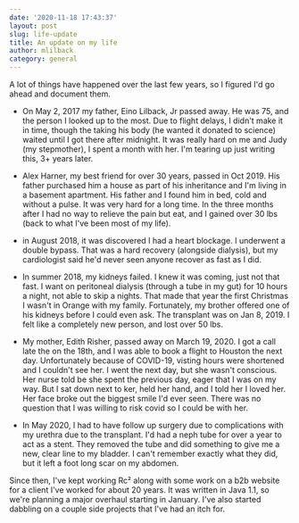 ```yaml
---
date: '2020-11-18 17:43:37'
layout: post
slug: life-update
title: An update on my life
author: mlilback
category: general
---
```


A lot of things have happened over the last few years, so I figured I'd go ahead and document them.

* On May 2, 2017 my father, Eino Lilback, Jr passed away. He was 75, and the person I looked up to the most. Due to flight delays, I didn't make it in time, though the taking his body (he wanted it donated to science) waited until I got there after midnight. It was really hard on me and Judy (my stepmother), I spent a month with her. I'm tearing up just writing this, 3+ years later.

* Alex Harner, my best friend for over 30 years, passed in Oct 2019. His father purchased him a house as part of his inheritance and I'm living in a basement apartment. His father and I found him in bed, cold and without a pulse. It was very hard for a long time. In the three months after I had no way to relieve the pain but eat, and I gained over 30 lbs (back to what I've been most of my life).

* in August 2018, it was discovered I had a heart blockage. I underwent a double bypass. That was a hard recovery (alongside dialysis), but my cardiologist said he'd never seen anyone recover as fast as I did.

* In summer 2018, my kidneys failed. I knew it was coming, just not that fast. I want on peritoneal dialysis (through a tube in my gut) for 10 hours a night, not able to skip a nights. That made that year the first Christmas I wasn't in Orange with my family. Fortunately, my brother offered one of his kidneys before I could even ask. The transplant was on Jan 8, 2019. I felt like a completely new person, and lost over 50 lbs.

* My mother, Edith Risher, passed away on March 19, 2020. I got a call late the on the 18th, and I was able to book a flight to Houston the next day. Unfortunately because of COVID-19, visting hours were shortened and I couldn't see her. I went the next day, but she wasn't conscious. Her nurse told be she spent the previous day, eager that I was on my way. But I sat down next to ker, held her hand, and I told her I loved her. Her face broke out the biggest smile I'd ever seen. There was no question that I was willing to risk covid so I could be with her.

* In May 2020, I had to have follow up surgery due to complications with my urethra due to the transplant. I'd had a neph tube for over a year to act as a stent. They removed the tube and did something to give me a new, clear line to my bladder. I can't remember exactly what they did, but it left a foot long scar on my abdomen.

Since then, I've kept working  Rc&sup2; along with some work on a b2b website for a client I've worked for about 20 years. It was written in Java 1.1, so we're planning a major overhaul starting in January. I've also started dabbling on a couple side projects that I've had an itch for.
